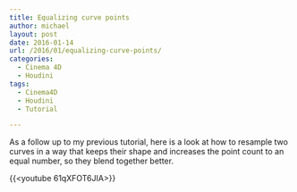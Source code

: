 ```yaml
---
title: Equalizing curve points
author: michael
layout: post
date: 2016-01-14
url: /2016/01/equalizing-curve-points/
categories:
  - Cinema 4D
  - Houdini
tags:
  - Cinema4D
  - Houdini
  - Tutorial

---
```

As a follow up to my previous tutorial, here is a look at how to resample two curves
in a way that keeps their shape and increases the point count to an equal number,
so they blend together better.

{{<youtube 61qXFOT6JIA>}}
